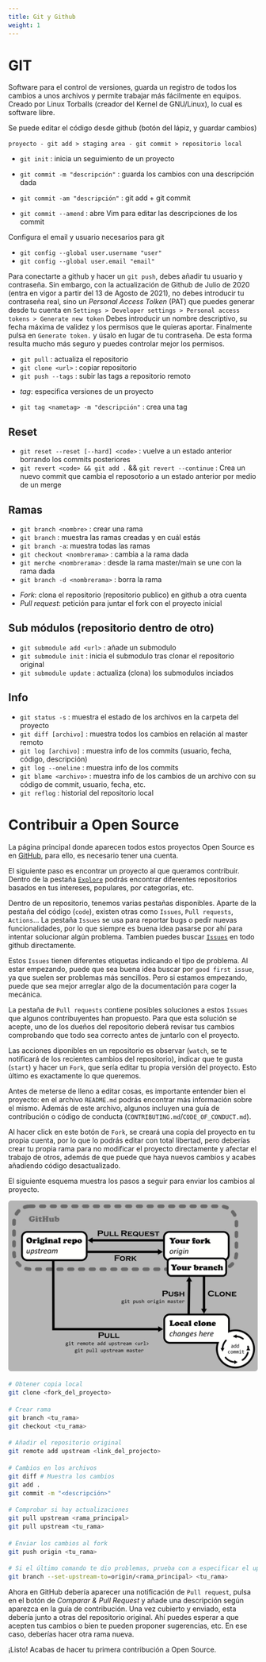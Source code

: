 ```yaml
---
title: Git y Github
weight: 1
---
```


# GIT
Software para el control de versiones, guarda un registro de todos los cambios a
unos archivos y permite trabajar más fácilmente en equipos. Creado por Linux
Torballs (creador del Kernel de GNU/Linux), lo cual es software libre.

Se puede editar el código desde github (botón del lápiz, y guardar cambios)

` proyecto - git add > staging area - git commit > repositorio local `

+ `git init` : inicia un seguimiento de un proyecto

+ `git commit -m "descripción"` : guarda los cambios con una descripción dada
+ `git commit -am "descripción"` : git add + git commit
+ `git commit --amend` : abre Vim para editar las descripciones de los commit

Configura el email y usuario necesarios para git
+ `git config --global user.username "user"`
+ `git config --global user.email "email"`

Para conectarte a github y hacer un `git push`, debes añadir tu usuario y
contraseña. Sin embargo, con la actualización de Github de Julio de 2020
(entra en vigor a partir del 13 de Agosto de 2021), no debes introducir
tu contraseña real, sino un _Personal Access Tolken_ (PAT) que puedes
generar desde tu cuenta en `Settings > Developer settings > Personal access tokens > Generate new token`
Debes introducir un nombre descriptivo, su fecha máxima de validez y los
permisos que le quieras aportar. Finalmente pulsa en `Generate token.`
y úsalo en lugar de tu contraseña. De esta forma resulta mucho más seguro
y puedes controlar mejor los permisos.

+ `git pull` : actualiza el repositorio
+ `git clone <url>` : copiar repositorio
+ `git push --tags` : subir las tags a repositorio remoto

- _tag_: especifica versiones de un proyecto
+ `git tag <nametag> -m "descripción"` : crea una tag

## Reset
+ `git reset --reset [--hard] <code>` : vuelve a un estado anterior borrando los commits posteriores
+ `git revert <code> && git add .` && `git revert --continue` : Crea un nuevo commit que cambia el reposotorio a un estado anterior por medio de un merge

## Ramas
+ `git branch <nombre>` : crear una rama
+ `git branch` : muestra las ramas creadas y en cuál estás
+ `git branch -a`: muestra todas las ramas
+ `git checkout <nombrerama>` : cambia a la rama dada
+ `git merche <nombrerama>` : desde la rama master/main se une con la rama dada
+ `git branch -d <nombrerama>` : borra la rama

- _Fork_: clona el repositorio (repositorio publico) en github a otra cuenta
- _Pull request_: petición para juntar el fork con el proyecto inicial

## Sub módulos (repositorio dentro de otro)
+ `git submodule add <url>` : añade un submodulo
+ `git submodule init` : inicia el submodulo tras clonar el repositorio original
+ `git submodule update` : actualiza (clona) los submodulos inciados

## Info
+ `git status -s` : muestra el estado de los archivos en la carpeta del proyecto
+ `git diff [archivo]` : muestra todos los cambios en relación al master remoto
+ `git log [archivo]` : muestra info de los commits (usuario, fecha, código, descripción)
+ `git log --oneline` : muestra info de los commits
+ `git blame <archivo>` : muestra info de los cambios de un archivo con su código de commit, usuario, fecha, etc.
+ `git reflog` : historial del repositorio local

# Contribuir a Open Source
La página principal donde aparecen todos estos proyectos Open Source es en
[GitHub](https://github.com), para ello, es necesario tener una cuenta.

El siguiente paso es encontrar un proyecto al que queramos contribuir. Dentro
de la pestaña [`Explore`](https://github.com/explore) podrás encontrar
diferentes repositorios basados en tus intereses, populares, por categorías, etc.

Dentro de un repositorio, tenemos varias pestañas disponibles. Aparte de la
pestaña del código (`code`), existen otras como `Issues`, `Pull requests`,
`Actions`... La pestaña `Issues` se usa para reportar bugs o pedir nuevas
funcionalidades, por lo que siempre es buena idea pasarse por ahí para intentar
solucionar algún problema. Tambien puedes buscar [`Issues`](https://github.com/issues)
en todo github directamente.

Estos `Issues` tienen diferentes etiquetas indicando el tipo de problema. Al
estar empezando, puede que sea buena idea buscar por `good first issue`, ya que
suelen ser problemas más sencillos. Pero si estamos empezando, puede que sea
mejor arreglar algo de la documentación para coger la mecánica.

La pestaña de `Pull requests` contiene posibles soluciones a estos `Issues` que
algunos contribuyentes han propuesto. Para que esta solución se acepte, uno de
los dueños del repositorio deberá revisar tus cambios comprobando que todo sea
correcto antes de juntarlo con el proyecto.

Las acciones diponibles en un repositorio es observar (`watch`, se te notificará
de los recientes cambios del repositorio), indicar que te gusta (`start`) y
hacer un `Fork`, que sería editar tu propia versión del proyecto. Esto último es
exactamente lo que queremos.

Antes de meterse de lleno a editar cosas, es importante entender bien el
proyecto: en el archivo `README.md` podrás encontrar más información sobre el
mismo. Además de este archivo, algunos incluyen una guía de contribución o
código de conducta (`CONTRIBUTING.md`/`CODE_OF_CONDUCT.md`).

Al hacer click en este botón de `Fork`, se creará una copia del proyecto en tu
propia cuenta, por lo que lo podrás editar con total libertad, pero deberías
crear tu propia rama para no modificar el proyecto directamente y afectar el
trabajo de otros, además de que puede que haya nuevos cambios y acabes añadiendo
código desactualizado.

El siguiente esquema muestra los pasos a seguir para enviar los cambios al
proyecto.

![Esquema](github-contribute.png)

```sh
# Obtener copia local
git clone <fork_del_proyecto>

# Crear rama
git branch <tu_rama>
git checkout <tu_rama>

# Añadir el repositorio original
git remote add upstream <link_del_projecto>

# Cambios en los archivos
git diff # Muestra los cambios
git add .
git commit -m "<descripción>"

# Comprobar si hay actualizaciones
git pull upstream <rama_principal>
git pull upstream <tu_rama>

# Enviar los cambios al fork
git push origin <tu_rama>

# Si el último comando te dio problemas, prueba con a especificar el upstream
git branch --set-upstream-to=origin/<rama_principal> <tu_rama>
```

Ahora en GitHub debería aparecer una notificación de `Pull request`, pulsa en el
botón de _Comparar & Pull Request_ y añade una descripción según aparezca en
la guía de contribución. Una vez cubierto y enviado, esta debería junto a otras
del repositorio original. Ahí puedes esperar a que acepten tus cambios o bien te
pueden proponer sugerencias, etc. En ese caso, deberías hacer otra rama nueva.

¡Listo! Acabas de hacer tu primera contribución a Open Source.
